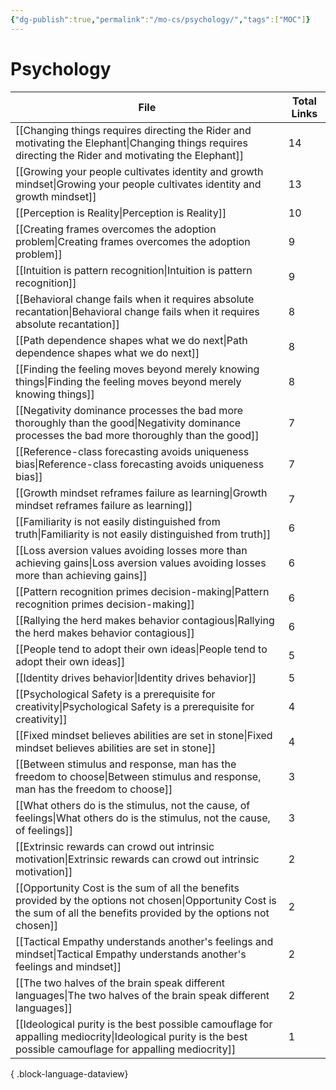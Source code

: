 ```yaml
---
{"dg-publish":true,"permalink":"/mo-cs/psychology/","tags":["MOC"]}
---
```


# Psychology

| File                                                                                                                                                                          | Total Links |
| ----------------------------------------------------------------------------------------------------------------------------------------------------------------------------- | ----------- |
| [[Changing things requires directing the Rider and motivating the Elephant\|Changing things requires directing the Rider and motivating the Elephant]]                     | 14          |
| [[Growing your people cultivates identity and growth mindset\|Growing your people cultivates identity and growth mindset]]                                                 | 13          |
| [[Perception is Reality\|Perception is Reality]]                                                                                                                           | 10          |
| [[Creating frames overcomes the adoption problem\|Creating frames overcomes the adoption problem]]                                                                         | 9           |
| [[Intuition is pattern recognition\|Intuition is pattern recognition]]                                                                                                     | 9           |
| [[Behavioral change fails when it requires absolute recantation\|Behavioral change fails when it requires absolute recantation]]                                           | 8           |
| [[Path dependence shapes what we do next\|Path dependence shapes what we do next]]                                                                                         | 8           |
| [[Finding the feeling moves beyond merely knowing things\|Finding the feeling moves beyond merely knowing things]]                                                         | 8           |
| [[Negativity dominance processes the bad more thoroughly than the good\|Negativity dominance processes the bad more thoroughly than the good]]                             | 7           |
| [[Reference-class forecasting avoids uniqueness bias\|Reference-class forecasting avoids uniqueness bias]]                                                                 | 7           |
| [[Growth mindset reframes failure as learning\|Growth mindset reframes failure as learning]]                                                                               | 7           |
| [[Familiarity is not easily distinguished from truth\|Familiarity is not easily distinguished from truth]]                                                                 | 6           |
| [[Loss aversion values avoiding losses more than achieving gains\|Loss aversion values avoiding losses more than achieving gains]]                                         | 6           |
| [[Pattern recognition primes decision-making\|Pattern recognition primes decision-making]]                                                                                 | 6           |
| [[Rallying the herd makes behavior contagious\|Rallying the herd makes behavior contagious]]                                                                               | 6           |
| [[People tend to adopt their own ideas\|People tend to adopt their own ideas]]                                                                                             | 5           |
| [[Identity drives behavior\|Identity drives behavior]]                                                                                                                     | 5           |
| [[Psychological Safety is a prerequisite for creativity\|Psychological Safety is a prerequisite for creativity]]                                                           | 4           |
| [[Fixed mindset believes abilities are set in stone\|Fixed mindset believes abilities are set in stone]]                                                                   | 4           |
| [[Between stimulus and response, man has the freedom to choose\|Between stimulus and response, man has the freedom to choose]]                                             | 3           |
| [[What others do is the stimulus, not the cause, of feelings\|What others do is the stimulus, not the cause, of feelings]]                                                 | 3           |
| [[Extrinsic rewards can crowd out intrinsic motivation\|Extrinsic rewards can crowd out intrinsic motivation]]                                                             | 2           |
| [[Opportunity Cost is the sum of all the benefits provided by the options not chosen\|Opportunity Cost is the sum of all the benefits provided by the options not chosen]] | 2           |
| [[Tactical Empathy understands another's feelings and mindset\|Tactical Empathy understands another's feelings and mindset]]                                               | 2           |
| [[The two halves of the brain speak different languages\|The two halves of the brain speak different languages]]                                                           | 2           |
| [[Ideological purity is the best possible camouflage for appalling mediocrity\|Ideological purity is the best possible camouflage for appalling mediocrity]]               | 1           |

{ .block-language-dataview}
